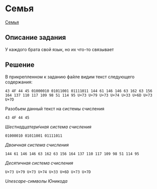 # Семья

[Семья](https://codeby.games/categories/cryptography/74035f68-c4d6-4d40-a9c0-ea969c660a2b)

## Описание задания
У каждого брата свой язык, но их что-то связывает

## Решение

В прикрепленном к заданию файле видим текст следующего содержания:

```
43 4F 44 45 01000010 01011001 01111011 144 61 146 146 63 162 63 156 164 137 110 117 109 98 51 114 95 U+73 U+79 U+73 U+74 U+33 U+6D U+73 U+7D
```

Разобьем данный текст на системы счисления

```
43 4F 44 45
```
*Шестнадцатери́чная система счисления*

```
01000010 01011001 01111011
```
*Двоичная система счисления*

```
144 61 146 146 63 162 63 156 164 137 110 117 109 98 51 114 95
```
*Десятичная система счисления*

```
U+73 U+79 U+73 U+74 U+33 U+6D U+73 U+7D
```
*Unescape-символы Юникода*
